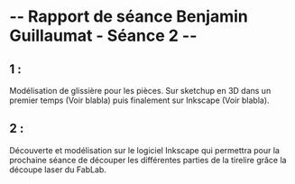 # -- Rapport de séance Benjamin Guillaumat - Séance 2 -- #

## 1 :

Modélisation de glissière pour les pièces. Sur sketchup en 3D dans un premier temps (Voir blabla) puis finalement sur Inkscape (Voir blabla).

## 2 :

Découverte et modélisation sur le logiciel Inkscape qui permettra pour la prochaine séance de découper les différentes parties de la tirelire grâce 
la découpe laser du FabLab.

